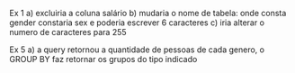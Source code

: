 Ex 1
a) excluiria a coluna salário
b) mudaria o nome de tabela: onde consta gender constaria sex e poderia escrever 6 caracteres
c) iria alterar o numero de caracteres para 255

Ex 5 
a) a query retornou a quantidade de pessoas de cada genero, o GROUP BY faz retornar os grupos do tipo indicado
